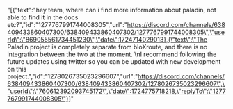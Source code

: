 "[{\"text\":\"hey team, where can i find more information about paladin, not able to find it in the docs etc?\",\"id\":\"1277767991744008305\",\"url\":\"https://discord.com/channels/638409433860407300/638409433860407302/1277767991744008305\",\"userId\":\"869055561734451230\",\"date\":1724714029013},{\"text\":\"The Paladin project is completely separate from bloXroute, and there is no integration between the two at the moment. \\nI recommend following the future updates using twitter so you can be updated with new development on this project.\",\"id\":\"1278026735023296607\",\"url\":\"https://discord.com/channels/638409433860407300/638409433860407302/1278026735023296607\",\"userId\":\"760612392093745172\",\"date\":1724775718218,\"replyTo\":\"1277767991744008305\"}]"